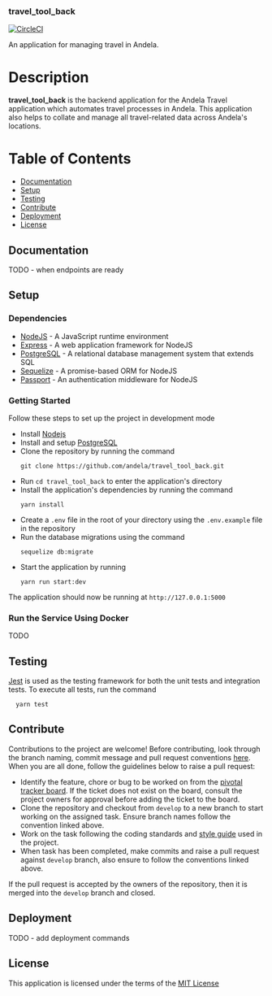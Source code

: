 ### travel_tool_back
[![CircleCI](https://circleci.com/gh/andela/travel_tool_back/tree/develop.svg?style=svg)](https://circleci.com/gh/andela/travel_tool_back/tree/develop)

An application for managing travel in Andela.

# Description
__travel_tool_back__ is the backend application for the Andela Travel application which automates travel processes in Andela. This application also helps to collate and manage all travel-related data across Andela's locations.

# Table of Contents
  - [Documentation](#documentation)
  - [Setup](#setup)
  - [Testing](#testing)
  - [Contribute](#contribute)
  - [Deployment](#deployment)
  - [License](#license)

## Documentation
TODO - when endpoints are ready

## Setup

### Dependencies
- [NodeJS](https://github.com/nodejs/node) - A JavaScript runtime environment
- [Express](https://github.com/expressjs/express) - A web application framework for NodeJS
- [PostgreSQL](https://github.com/postgres/postgres) - A relational database management system that extends SQL
- [Sequelize](https://github.com/sequelize/sequelize) - A promise-based ORM for NodeJS
- [Passport](https://github.com/jaredhanson/passport) - An authentication middleware for NodeJS

### Getting Started
Follow these steps to set up the project in development mode
- Install [Nodejs](https://nodejs.org/en/download/)
- Install and setup [PostgreSQL](https://www.postgresql.org/)
- Clone the repository by running the command
  ```
  git clone https://github.com/andela/travel_tool_back.git
  ```
- Run `cd travel_tool_back` to enter the application's directory
- Install the application's dependencies by running the command
  ```
  yarn install
  ```
- Create a `.env` file in the root of your directory using the `.env.example` file in the repository
- Run the database migrations using the command
  ```
  sequelize db:migrate
  ```
- Start the application by running
  ```
  yarn run start:dev
  ```
The application should now be running at `http://127.0.0.1:5000`

### Run the Service Using Docker
TODO

## Testing
[Jest](https://jestjs.io) is used as the testing framework for both the unit tests and integration tests.
To execute all tests, run the command
```
  yarn test
```

## Contribute
Contributions to the project are welcome! Before contributing, look through the branch naming, commit message and pull request conventions [here](https://github.com/andela/engineering-playbook/tree/master/5.%20Developing/Conventions). When you are all done, follow the guidelines below to raise a pull request:
- Identify the feature, chore or bug to be worked on from the [pivotal tracker board](https://www.pivotaltracker.com/n/projects/2184887). If the ticket does not exist on the board, consult the project owners for approval before adding the ticket to the board.
- Clone the repository and checkout from `develop` to a new branch to start working on the assigned task. Ensure branch names follow the convention linked above.
- Work on the task following the coding standards and [style guide](https://github.com/airbnb/javascript) used in the project.
- When task has been completed, make commits and raise a pull request against `develop` branch, also ensure to follow the conventions linked above.

If the pull request is accepted by the owners of the repository, then it is merged into the `develop` branch and closed.

## Deployment
TODO - add deployment commands

## License
This application is licensed under the terms of the [MIT License](https://github.com/andela/travel_tool_back/blob/develop/LICENSE)

